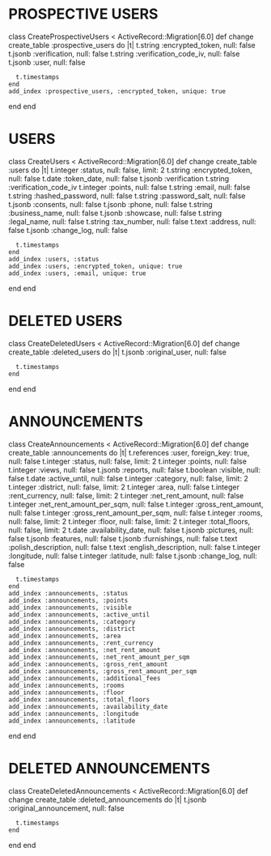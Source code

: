# PROSPECTIVE USERS
class CreateProspectiveUsers < ActiveRecord::Migration[6.0]
  def change
    create_table :prospective_users do |t|
      t.string :encrypted_token, null: false
      t.jsonb :verification, null: false
      t.string :verification_code_iv, null: false
      t.jsonb :user, null: false

      t.timestamps
    end
    add_index :prospective_users, :encrypted_token, unique: true
  end
end

# USERS
class CreateUsers < ActiveRecord::Migration[6.0]
  def change
    create_table :users do |t|
      t.integer :status, null: false, limit: 2
      t.string :encrypted_token, null: false
      t.date :token_date, null: false
      t.jsonb :verification
      t.string :verification_code_iv
      t.integer :points, null: false
      t.string :email, null: false
      t.string :hashed_password, null: false
      t.string :password_salt, null: false
      t.jsonb :consents, null: false
      t.jsonb :phone, null: false
      t.string :business_name, null: false
      t.jsonb :showcase, null: false
      t.string :legal_name, null: false
      t.string :tax_number, null: false
      t.text :address, null: false
      t.jsonb :change_log, null: false

      t.timestamps
    end
    add_index :users, :status
    add_index :users, :encrypted_token, unique: true
    add_index :users, :email, unique: true
  end
end

# DELETED USERS
class CreateDeletedUsers < ActiveRecord::Migration[6.0]
  def change
    create_table :deleted_users do |t|
      t.jsonb :original_user, null: false

      t.timestamps
    end
  end
end

# ANNOUNCEMENTS
class CreateAnnouncements < ActiveRecord::Migration[6.0]
  def change
    create_table :announcements do |t|
      t.references :user, foreign_key: true, null: false
      t.integer :status, null: false, limit: 2
      t.integer :points, null: false
      t.integer :views, null: false
      t.jsonb :reports, null: false
      t.boolean :visible, null: false
      t.date :active_until, null: false
      t.integer :category, null: false, limit: 2
      t.integer :district, null: false, limit: 2
      t.integer :area, null: false
      t.integer :rent_currency, null: false, limit: 2
      t.integer :net_rent_amount, null: false
      t.integer :net_rent_amount_per_sqm, null: false
      t.integer :gross_rent_amount, null: false
      t.integer :gross_rent_amount_per_sqm, null: false
      t.integer :rooms, null: false, limit: 2
      t.integer :floor, null: false, limit: 2
      t.integer :total_floors, null: false, limit: 2
      t.date :availability_date, null: false
      t.jsonb :pictures, null: false
      t.jsonb :features, null: false
      t.jsonb :furnishings, null: false
      t.text :polish_description, null: false
      t.text :english_description, null: false
      t.integer :longitude, null: false
      t.integer :latitude, null: false
      t.jsonb :change_log, null: false

      t.timestamps
    end
    add_index :announcements, :status
    add_index :announcements, :points
    add_index :announcements, :visible
    add_index :announcements, :active_until
    add_index :announcements, :category
    add_index :announcements, :district
    add_index :announcements, :area
    add_index :announcements, :rent_currency
    add_index :announcements, :net_rent_amount
    add_index :announcements, :net_rent_amount_per_sqm
    add_index :announcements, :gross_rent_amount
    add_index :announcements, :gross_rent_amount_per_sqm
    add_index :announcements, :additional_fees
    add_index :announcements, :rooms
    add_index :announcements, :floor
    add_index :announcements, :total_floors
    add_index :announcements, :availability_date
    add_index :announcements, :longitude
    add_index :announcements, :latitude
  end
end

# DELETED ANNOUNCEMENTS
class CreateDeletedAnnouncements < ActiveRecord::Migration[6.0]
  def change
    create_table :deleted_announcements do |t|
      t.jsonb :original_announcement, null: false

      t.timestamps
    end
  end
end
